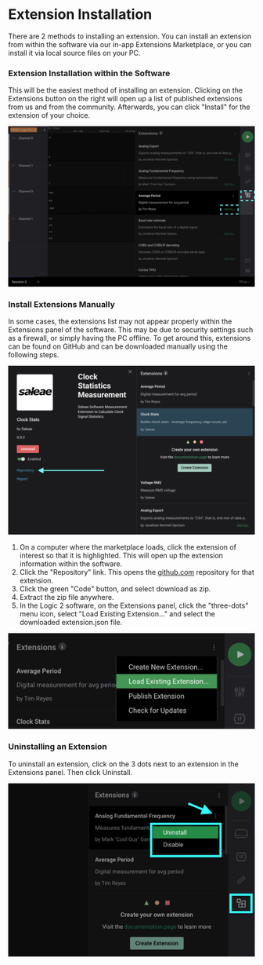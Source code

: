 # Extension Installation

There are 2 methods to installing an extension. You can install an extension from within the software via our in-app Extensions Marketplace, or you can install it via local source files on your PC.

### Extension Installation within the Software

This will be the easiest method of installing an extension. Clicking on the Extensions button on the right will open up a list of published extensions from us and from the community. Afterwards, you can click "Install" for the extension of your choice.

![](<../.gitbook/assets/Screen Shot 2020-11-30 at 4.38.27 PM.png>)

### Install Extensions Manually

In some cases, the extensions list may not appear properly within the Extensions panel of the software. This may be due to security settings such as a firewall, or simply having the PC offline. To get around this, extensions can be found on GitHub and can be downloaded manually using the following steps.

![](<../.gitbook/assets/Screen Shot 2020-11-30 at 4.49.54 PM (1).png>)

1. On a computer where the marketplace loads, click the extension of interest so that it is highlighted. This will open up the extension information within the software.&#x20;
2. Click the "Repository" link. This opens the [github.com](http://github.com/) repository for that extension.
3. Click the green "Code" button, and select download as zip.
4. Extract the zip file anywhere.
5. In the Logic 2 software, on the Extensions panel, click the "three-dots" menu icon, select "Load Existing Extension..." and select the downloaded extension.json file.

![](<../.gitbook/assets/Screen Shot 2020-11-30 at 4.52.09 PM.png>)

### Uninstalling an Extension

To uninstall an extension, click on the 3 dots next to an extension in the Extensions panel. Then click Uninstall.

![Uninstalling an Extension](../.gitbook/assets/uninstall-ext.png)
